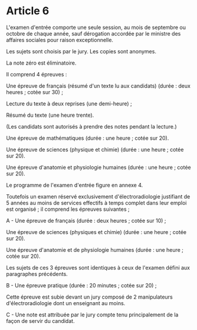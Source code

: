 # Article 6

L'examen d'entrée comporte une seule session, au mois de septembre ou octobre de chaque année, sauf dérogation accordée par le ministre des affaires sociales pour raison exceptionnelle.

Les sujets sont choisis par le jury. Les copies sont anonymes.

La note zéro est éliminatoire.

Il comprend 4 épreuves :

Une épreuve de français (résumé d'un texte lu aux candidats) (durée : deux heures ; cotée sur 30) ;

Lecture du texte à deux reprises (une demi-heure) ;

Résumé du texte (une heure trente).

(Les candidats sont autorisés à prendre des notes pendant la lecture.)

Une épreuve de mathématiques (durée : une heure ; cotée sur 20).

Une épreuve de sciences (physique et chimie) (durée : une heure ; cotée sur 20).

Une épreuve d'anatomie et physiologie humaines (durée : une heure ; cotée sur 20).

Le programme de l'examen d'entrée figure en annexe 4.

Toutefois un examen réservé exclusivement d'électroradiologie justifiant de 5 années au moins de services effectifs à temps complet dans leur emploi est organisé ; il comprend les épreuves suivantes ;

A - Une épreuve de français (durée : deux heures ; cotée sur 10) ;

Une épreuve de sciences (physiques et chimie) (durée : une heure ; cotée sur 20).

Une épreuve d'anatomie et de physiologie humaines (durée : une heure ; cotée sur 20).

Les sujets de ces 3 épreuves sont identiques à ceux de l'examen défini aux paragraphes précédents.

B - Une épreuve pratique (durée : 20 minutes ; cotée sur 20) ;

Cette épreuve est subie devant un jury composé de 2 manipulateurs d'électroradiologie dont un enseignant au moins.

C - Une note est attribuée par le jury compte tenu principalement de la façon de servir du candidat.
